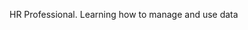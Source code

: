 HR Professional. Learning how to manage and use data
<!---
coeyjonnor/coeyjonnor is a ✨ special ✨ repository because its `README.md` (this file) appears on your GitHub profile.
You can click the Preview link to take a look at your changes.
--->
